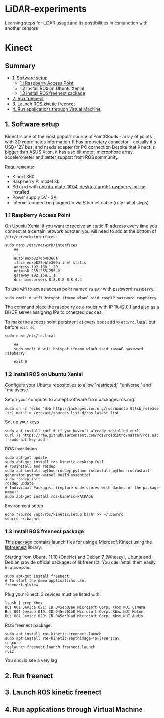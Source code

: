 # LiDAR-experiments
Learning steps for LiDAR usage and its possibilities in conjunction with another sensors

# Kinect

## Summary

* [1. Software setup](#section-1)
    * [1.1 Raspberry Access Point](#section-11)
    * [1.2 Install ROS on Ubuntu Xenial](#section-12)
    * [1.3 Install ROS freenect package](#section-13)
* [2. Run freenect](#section-2)
* [3. Launch ROS kinetic freenect](#section-3)
* [4. Run applications through Virtual Machine](#section-4)

## <a name="section-1"></a> 1. Software setup

Kinect is one of the most popular source of PointClouds - array of points with 3D coordinates information. It has proprietary connector - actually it's USB+12V bus, and needs adapter for PC connection Despite that Kinect is bigger than ASUS Xtion, it has also tilt motor, microphone array, accelerometer and better support from ROS community. 

Requirements:

* Kinect 360
* Raspiberry Pi model 3b
* Sd card with [ubuntu-mate-16.04-desktop-armhf-raspberry-pi.img](https://releases.ubuntu-mate.org/archived/16.04/armhf/) installed
* Power supply 5V - 3A
* Internet connection plugged in via Ethernet cable (only initial steps)

### <a name="section-11"></a> 1.1 Raspberry Access Point

On Ubuntu Xenial if you want to receive an static IP address every time you connect at a certain network adapter, you will need to add at the bottom of `/etc/network/interfaces`:

```shell
sudo nano /etc/network/interfaces
    ##
    ...
    auto enxb827eb4e360a
    iface enxb827eb4e360a inet static
    address 192.168.1.20
    netmask 255.255.255.0
    gateway 192.168.1.1
    dns-nameservers 8.8.8.8 8.8.4.4
```

To use wifi to act as access point named `raspAP` with password `raspberry`:

```shell
sudo nmcli d wifi hotspot ifname wlan0 ssid raspAP password raspberry
```

The command place the raspberry as a router with IP 10.42.0.1 and also as a DHCP server assigning IPs to conected decices.

To make the access point persistent at every boot add to `etc/rc.local` but before `exit 0`:

```shell
sudo nano /etc/rc.local

    ##
    sudo nmcli d wifi hotspot ifname wlan0 ssid raspAP password raspberry

    exit 0
```

<!-- 
Optionnaly, use ethernet cable between raspberry and other computer to increase baudrate:

```shell
nmcli connection add type ethernet ifname enxb827eb4e360a con-name mycon ipv4.method shared
sudo nmcli c up mycon
```
-->

### <a name="section-12"></a> 1.2 Install ROS on Ubuntu Xenial

Configure your Ubuntu repositories to allow "restricted," "universe," and "multiverse." 

Setup your computer to accept software from packages.ros.org.

```shell
sudo sh -c 'echo "deb http://packages.ros.org/ros/ubuntu $(lsb_release -sc) main" > /etc/apt/sources.list.d/ros-latest.list'
```

Set up your keys

```shell
sudo apt install curl # if you haven't already installed curl
curl -s https://raw.githubusercontent.com/ros/rosdistro/master/ros.asc | sudo apt-key add -
```

ROS Installation

```shell
sudo apt-get update
sudo apt-get install ros-kinetic-desktop-full
# rosinstall and rosdep
sudo apt install python-rosdep python-rosinstall python-rosinstall-generator python-wstool build-essential
sudo rosdep init
rosdep update
# Individual Packages: (replace underscores with dashes of the package name):
sudo apt-get install ros-kinetic-PACKAGE
```

Environment setup

```shell
echo "source /opt/ros/kinetic/setup.bash" >> ~/.bashrc
source ~/.bashrc
```

### <a name="section-13"></a> 1.3 Install ROS freenect package

This [package](https://wiki.ros.org/freenect_launch) contains launch files for using a Microsoft Kinect using the [libfreenect](https://openkinect.org/wiki/Getting_Started#Ubuntu/Debian) library.

Starting from Ubuntu 11.10 (Oneiric) and Debian 7 (Wheezy), Ubuntu and Debian provide official packages of libfreenect. You can install them easily in a console:

```shell
sudo apt-get install freenect
# To start the demo applications use:
freenect-glview
```

Plug your Kinect. 3 devices must be listed with:

```shell
lsusb | grep Xbox
Bus 001 Device 021: ID 045e:02ae Microsoft Corp. Xbox NUI Camera
Bus 001 Device 019: ID 045e:02b0 Microsoft Corp. Xbox NUI Motor
Bus 001 Device 020: ID 045e:02ad Microsoft Corp. Xbox NUI Audio
```

ROS freenect package:

```shell
sudo apt install ros-kinetic-freenect-launch
sudo apt install ros-kinetic-depthimage-to-laserscan
roscore
roslaunch freenect_launch freenect.launch
rviz
```

You should see a very lag 

## <a name="section-2"></a> 2. Run freenect

## <a name="section-3"></a> 3. Launch ROS kinetic freenect

## <a name="section-4"></a> 4. Run applications through Virtual Machine

<!-- 
git init
git remote add origin https://github.com/HumbertoDiego/lidar-experiments
git pull origin main
#Do changes
git add * ; git commit -m "update Kinect files"; git push -u origin main
 -->
